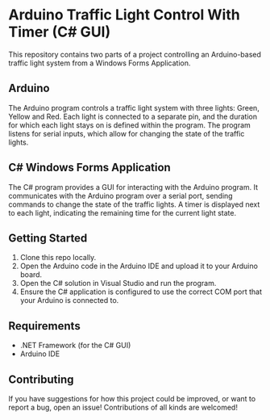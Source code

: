 # Arduino Traffic Light Control With Timer (C# GUI)

This repository contains two parts of a project controlling an Arduino-based traffic light system from a Windows Forms Application. 

## Arduino 

The Arduino program controls a traffic light system with three lights: Green, Yellow and Red. Each light is connected to a separate pin, and the duration for which each light stays on is defined within the program. The program listens for serial inputs, which allow for changing the state of the traffic lights.

## C# Windows Forms Application 

The C# program provides a GUI for interacting with the Arduino program. It communicates with the Arduino program over a serial port, sending commands to change the state of the traffic lights. A timer is displayed next to each light, indicating the remaining time for the current light state. 

## Getting Started

1. Clone this repo locally.
2. Open the Arduino code in the Arduino IDE and upload it to your Arduino board.
3. Open the C# solution in Visual Studio and run the program. 
4. Ensure the C# application is configured to use the correct COM port that your Arduino is connected to.

## Requirements

- .NET Framework (for the C# GUI)
- Arduino IDE

## Contributing

If you have suggestions for how this project could be improved, or want to report a bug, open an issue! Contributions of all kinds are welcomed!



